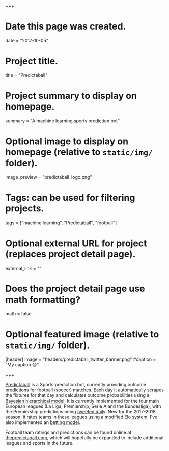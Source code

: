 +++
# Date this page was created.
date = "2017-10-05"

# Project title.
title = "Predictaball"

# Project summary to display on homepage.
summary = "A machine learning sports prediction bot"

# Optional image to display on homepage (relative to `static/img/` folder).
image_preview = "predictaball_logo.png"

# Tags: can be used for filtering projects.
tags = ["machine learning", "Predictaball", "football"]

# Optional external URL for project (replaces project detail page).
external_link = ""

# Does the project detail page use math formatting?
math = false

# Optional featured image (relative to `static/img/` folder).
[header]
image = "headers/predictaball_twitter_banner.png"
#caption = "My caption :smile:"

+++

[Predictaball](http://stuartlacy.co.uk/tags/predictaball/) is a Sports prediction bot, currently providing outcome predictions for football (soccer) matches. Each day it automatically scrapes the fixtures for that day and calculates outcome probabilities using a [Bayesian hierarchical model](http://stuartlacy.co.uk/2017/08/31/implementing-an-elo-rating-system-for-european-football/). It is currently implemented for the four main European leagues (La Liga, Premiership, Serie A and the Bundesliga), with the Premiership predictions being [tweeted daily](https://twitter.com/thepredictaball). New for the 2017-2018 season, it rates teams in these leagues using a [modified Elo system](http://stuartlacy.co.uk/2017/08/31/implementing-an-elo-rating-system-for-european-football/). I've also implemented an [betting model](http://localhost:1313/2017/06/28/predicting-football-results-in-2016-2017-with-machine-learning---automated-betting-system/).

Football team ratings and predictions can be found online at [thepredictaball.com](https://www.thepredictaball.com), which will hopefully be expanded to include additional leagues and sports in the future.

